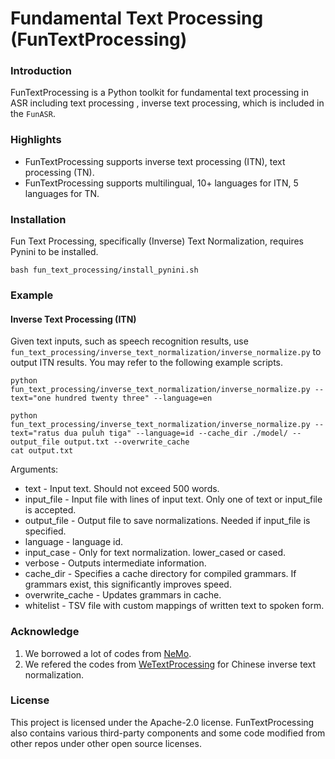 **Fundamental Text Processing (FunTextProcessing)**
==========================

### Introduction

FunTextProcessing is a Python toolkit for fundamental text processing in ASR including text processing , inverse text processing, which is included in the `FunASR`.

### Highlights

- FunTextProcessing supports inverse text processing (ITN), text processing (TN).
- FunTextProcessing supports multilingual, 10+ languages for ITN, 5 languages for TN.

### Installation

Fun Text Processing, specifically (Inverse) Text Normalization, requires Pynini to be installed.
```
bash fun_text_processing/install_pynini.sh
```

### Example
#### Inverse Text Processing (ITN)
Given text inputs, such as speech recognition results, use `fun_text_processing/inverse_text_normalization/inverse_normalize.py` to output ITN results. You may refer to the following example scripts.

```
python fun_text_processing/inverse_text_normalization/inverse_normalize.py --text="one hundred twenty three" --language=en
```

```
python fun_text_processing/inverse_text_normalization/inverse_normalize.py --text="ratus dua puluh tiga" --language=id --cache_dir ./model/ --output_file output.txt --overwrite_cache
cat output.txt
```

Arguments:
- text - Input text. Should not exceed 500 words.
- input_file - Input file with lines of input text. Only one of text or input_file is accepted.
- output_file - Output file to save normalizations. Needed if input_file is specified.
- language - language id.
- input_case - Only for text normalization. lower_cased or cased.
- verbose - Outputs intermediate information.
- cache_dir - Specifies a cache directory for compiled grammars. If grammars exist, this significantly improves speed.
- overwrite_cache - Updates grammars in cache.
- whitelist - TSV file with custom mappings of written text to spoken form.


### Acknowledge
1. We borrowed a lot of codes from [NeMo](https://github.com/NVIDIA/NeMo).
2. We refered the codes from [WeTextProcessing](https://github.com/wenet-e2e/WeTextProcessing) for Chinese inverse text normalization. 

### License

This project is licensed under the Apache-2.0 license. FunTextProcessing also contains various third-party components and some code modified from other repos under other open source licenses. 
